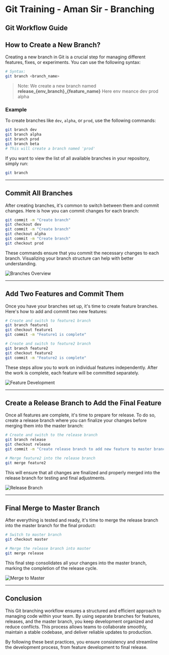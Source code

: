 # Git Training - Aman Sir - Branching

## Git Workflow Guide

## How to Create a New Branch?

Creating a new branch in Git is a crucial step for managing different features, fixes, or experiments. You can use the following syntax:

```bash
# Syntax:
git branch <branch_name>
```

> Note: We create a new branch named **release_{env_branch}_{feature_name}**
> Here env meance dev prod alpha
>
### Example

To create branches like `dev`, `alpha`, or `prod`, use the following commands:

```bash
git branch dev
git branch alpha
git branch prod
git branch beta
# This will create a branch named 'prod'
```

If you want to view the list of all available branches in your repository, simply run:

```bash
git branch
```

---

## Commit All Branches

After creating branches, it's common to switch between them and commit changes. Here is how you can commit changes for each branch:

```bash
git commit -m "Create branch"
git checkout dev
git commit -m "Create branch"
git checkout alpha
git commit -m "Create branch"
git checkout prod
```

These commands ensure that you commit the necessary changes to each branch. Visualizing your branch structure can help with better understanding.

![Branches Overview](https://i.imgur.com/5SBBMkW.png)

---

## Add Two Features and Commit Them

Once you have your branches set up, it's time to create feature branches. Here's how to add and commit two new features:

```bash
# Create and switch to feature1 branch
git branch feature1
git checkout feature1
git commit -m "Feature1 is complete"

# Create and switch to feature2 branch
git branch feature2
git checkout feature2
git commit -m "Feature2 is complete"
```

These steps allow you to work on individual features independently. After the work is complete, each feature will be committed separately.

![Feature Development](https://i.imgur.com/2z3RYAq.png)

---

## Create a Release Branch to Add the Final Feature

Once all features are complete, it's time to prepare for release. To do so, create a release branch where you can finalize your changes before merging them into the master branch:

```bash
# Create and switch to the release branch
git branch release
git checkout release
git commit -m "Create release branch to add new feature to master branch"

# Merge feature2 into the release branch
git merge feature2
```

This will ensure that all changes are finalized and properly merged into the release branch for testing and final adjustments.

![Release Branch](https://i.imgur.com/5Hy6wbX.png)

---

## Final Merge to Master Branch

After everything is tested and ready, it's time to merge the release branch into the master branch for the final product:

```bash
# Switch to master branch
git checkout master

# Merge the release branch into master
git merge release
```

This final step consolidates all your changes into the master branch, marking the completion of the release cycle.

![Merge to Master](https://i.imgur.com/opwbYZp.png)

---

## Conclusion

This Git branching workflow ensures a structured and efficient approach to managing code within your team. By using separate branches for features, releases, and the master branch, you keep development organized and reduce conflicts. This process allows teams to collaborate smoothly, maintain a stable codebase, and deliver reliable updates to production.

By following these best practices, you ensure consistency and streamline the development process, from feature development to final release.
